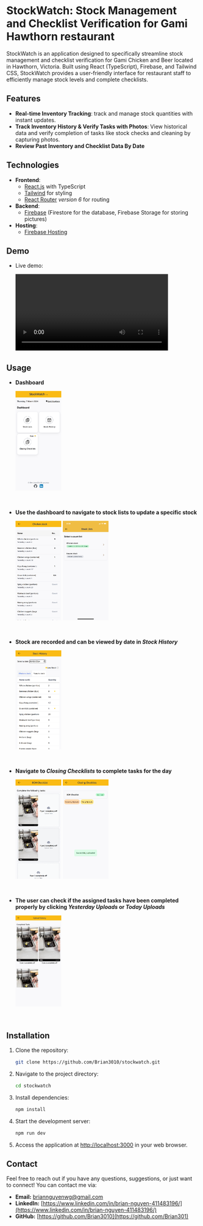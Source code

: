 # StockWatch: Stock Management and Checklist Verification for Gami Hawthorn restaurant

StockWatch is an application designed to specifically streamline stock management and checklist verification for Gami Chicken and Beer located in Hawthorn, Victoria. Built using React (TypeScript), Firebase, and Tailwind CSS, StockWatch provides a user-friendly interface for restaurant staff to efficiently manage stock levels and complete checklists.

## Features

- **Real-time Inventory Tracking**: track and manage stock quantities with instant updates.
- **Track Inventory History & Verify Tasks with Photos**: View historical data and verify completion of tasks like stock checks and cleaning by capturing photos.
- **Review Past Inventory and Checklist Data By Date**

## Technologies

- **Frontend**:
  - [React.js](https://react.dev/) with TypeScript
  - [Tailwind](https://tailwindcss.com/) for styling
  - [React Router](https://reactrouter.com/en/main) *version 6* for routing
- **Backend**:
  - [Firebase](https://firebase.google.com/) (Firestore for the database, Firebase Storage for storing pictures)
- **Hosting**:
  - [Firebase Hosting](https://firebase.google.com/docs/hosting)

## Demo

- Live demo:

    <video src="./stockWatch-images/StockWatchLiveDemo.mp4" width="400" />

## Usage

- **Dashboard**

    <img src="./stockWatch-images/Dashboard.png" width="25%" alt="Dashboard" >

&nbsp;

- **Use the dashboard to navigate to stock lists to update a specific stock**

    <img src="./stockWatch-images/counting-stock.png" width="25%" alt="couting-stock" >
    <img src="./stockWatch-images/submited-stock.PNG" width="25%" alt="couting-stock" >

&nbsp;

- **Stock are recorded and can be viewed by date in *Stock History***

    <img src="./stockWatch-images/Record-by-date.png" width="25%" alt="couting-stock" >

&nbsp;

- **Navigate to *Closing Checklists* to complete tasks for the day**

    <img src="./stockWatch-images/tasklist.png" width="25%" alt="couting-stock" >
    <img src="./stockWatch-images/submited-tasks.png" width="25%" alt="couting-stock" >

&nbsp;

- **The user can check if the assigned tasks have been completed properly by clicking *Yesterday Uploads* or *Today Uploads***

    <img src="./stockWatch-images/viewing_tasks.png" width="25%" alt="couting-stock" >

&nbsp;

## Installation

1. Clone the repository:

   ```bash
   git clone https://github.com/Brian3010/stockwatch.git
   ```

2. Navigate to the project directory:

   ```bash
   cd stockwatch
   ```

3. Install dependencies:

   ```bash
   npm install
   ```

4. Start the development server:

   ```bash
   npm run dev
   ```

5. Access the application at [http://localhost:3000](http://localhost:3000) in your web browser.

## Contact

Feel free to reach out if you have any questions, suggestions, or just want to connect! You can contact me via:

- **Email:** [briannguyenwg@gmail.com](mailto:briannguyenwg@gmail.com)
- **LinkedIn:** [https://www.linkedin.com/in/brian-nguyen-411483196/](https://www.linkedin.com/in/brian-nguyen-411483196/)
- **GitHub:** [https://github.com/Brian3010](https://github.com/Brian301)
